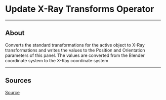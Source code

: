 # Update X-Ray Transforms Operator

___

## About

Converts the standard transformations for the active object to X-Ray transformations and writes the values to the Position and Orientation parameters of this panel. The values are converted from the Blender coordinate system to the X-Ray coordinate system

___

## Sources

[Source](https://github.com/PavelBlend/blender-xray/wiki/Panel-Transforms#%D0%BE%D0%BF%D0%B5%D1%80%D0%B0%D1%82%D0%BE%D1%80-update-x-ray-transforms)
